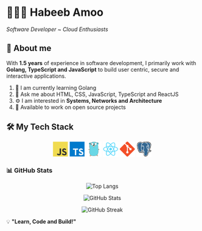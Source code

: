 # 🧑🏽‍💻 Habeeb Amoo
*Software Developer* ~ *Cloud Enthusiasts*

## 💫 About me

With **1.5 years** of experience in software development, I primarily work with **Golang, TypeScript and JavaScript** to build user centric, secure and interactive applications.

1. 🌱 I am currently learning Golang
2. 🎉 Ask me about HTML, CSS, JavaScript, TypeScript and ReactJS
3. ⚙️ I am interested in **Systems, Networks and Architecture**
4. 🚀 Available to work on open source projects
   
  
## 🛠️ My Tech Stack

<div align="center">
<img src="https://raw.githubusercontent.com/devicons/devicon/master/icons/javascript/javascript-original.svg" alt="JavaScript" width="40" height="40"/>
<img src="https://raw.githubusercontent.com/devicons/devicon/master/icons/typescript/typescript-original.svg" alt="TypeScript" width="40" height="40"/>
<img src="./assets/go.svg" height="40">
<img src="https://raw.githubusercontent.com/devicons/devicon/master/icons/react/react-original.svg" alt="React" width="40" height="40"/>
<img src="https://raw.githubusercontent.com/devicons/devicon/master/icons/git/git-original.svg" alt="Git" width="40" height="40"/>
<img src="https://raw.githubusercontent.com/devicons/devicon/master/icons/postgresql/postgresql-original.svg" alt="PostgreSQL" width="40" height="40"/>
</div>


### 📊 GitHub Stats

<div align="center">
 
 ![Top Langs](https://github-readme-stats.vercel.app/api/top-langs/?username=Habeebamoo&layout=compact&theme=default)
 
![GitHub Stats](https://github-readme-stats.vercel.app/api?username=Habeebamoo&show_icons=true&theme=default&hide_border=false)

  
  ![GitHub Streak](https://github-readme-streak-stats.herokuapp.com/?user=Habeebamoo&theme=default)


</div>


💡 **"Learn, Code and Build!"**
